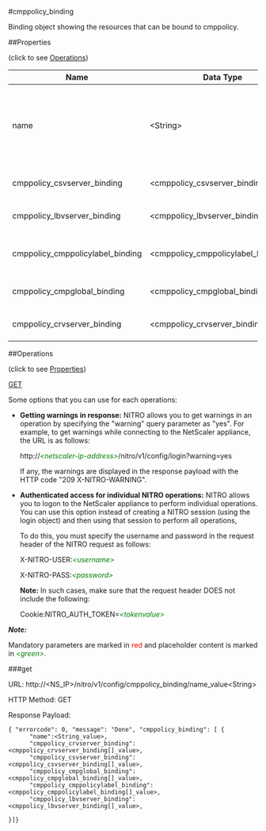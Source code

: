 #cmppolicy_binding

Binding object showing the resources that can be bound to cmppolicy.


##Properties 
<span>(click to see [Operations](#operations))</span>


<table><thead><tr><th>Name</th><th> Data Type</th><th> Permissions</th><th>Description</th></tr></thead><tbody><tr><td>name</td><td>&lt;String></td><td>Read-write</td><td>Name of the HTTP compression policy for which to display details.&lt;br>Minimum length = 1</td><tr><tr><td>cmppolicy_csvserver_binding</td><td>&lt;cmppolicy_csvserver_binding[]></td><td>Read-only</td><td>csvserver that can be bound to cmppolicy.</td><tr><tr><td>cmppolicy_lbvserver_binding</td><td>&lt;cmppolicy_lbvserver_binding[]></td><td>Read-only</td><td>lbvserver that can be bound to cmppolicy.</td><tr><tr><td>cmppolicy_cmppolicylabel_binding</td><td>&lt;cmppolicy_cmppolicylabel_binding[]></td><td>Read-only</td><td>cmppolicylabel that can be bound to cmppolicy.</td><tr><tr><td>cmppolicy_cmpglobal_binding</td><td>&lt;cmppolicy_cmpglobal_binding[]></td><td>Read-only</td><td>cmpglobal that can be bound to cmppolicy.</td><tr><tr><td>cmppolicy_crvserver_binding</td><td>&lt;cmppolicy_crvserver_binding[]></td><td>Read-only</td><td>crvserver that can be bound to cmppolicy.</td><tr></tbody></table>
##Operations 
<span>(click to see [Properties](#properties))</span>


[GET](#get)


Some options that you can use for each operations:
<ul><li><p><b>Getting warnings in response:</b> NITRO allows you to get warnings in an operation by specifying the "warning" query parameter as "yes". For example, to get warnings while connecting to the NetScaler appliance, the URL is as follows:</p><p>http://<span style="color:green;font-style:italic;">&lt;netscaler-ip-address&gt;</span>/nitro/v1/config/login?warning=yes</p><p>If any, the warnings are displayed in the response payload with the HTTP code "209 X-NITRO-WARNING".</p></li><li><p><b>Authenticated access for individual NITRO operations:</b> NITRO allows you to logon to the NetScaler appliance to perform individual operations. You can use this option instead of creating a NITRO session (using the login object) and then using that session to perform all operations,</p><p>To do this, you must specify the username and password in the request header of the NITRO request as follows:</p><p>X-NITRO-USER:<span style="color:green;font-style:italic;">&lt;username&gt;</span></p><p>X-NITRO-PASS:<span style="color:green;font-style:italic;">&lt;password&gt;</span></p><p><b>Note:</b> In such cases, make sure that the request header DOES not include the following:</p><p>Cookie:NITRO_AUTH_TOKEN=<span style="color:green;font-style:italic;">&lt;tokenvalue&gt;</span></p></li></ul>



***Note:*** 
Mandatory parameters are marked in <span style="color:#FF0000;">red</span> and placeholder content is marked in <span style="color:green;font-style:italic">&lt;green&gt;</span>.

###get



URL: http://&lt;NS_IP&gt;/nitro/v1/config/cmppolicy_binding/name_value&lt;String&gt;
HTTP Method: GET
Response Payload: ```{ "errorcode": 0, "message": "Done", "cmppolicy_binding": [ {      "name":<String_value>,      "cmppolicy_crvserver_binding":<cmppolicy_crvserver_binding[]_value>,      "cmppolicy_csvserver_binding":<cmppolicy_csvserver_binding[]_value>,      "cmppolicy_cmpglobal_binding":<cmppolicy_cmpglobal_binding[]_value>,      "cmppolicy_cmppolicylabel_binding":<cmppolicy_cmppolicylabel_binding[]_value>,      "cmppolicy_lbvserver_binding":<cmppolicy_lbvserver_binding[]_value>,}]}```



